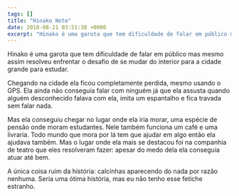 ```yaml
---
tags: []
title: "Hinako Note"
date: 2018-08-21 03:51:38 +0000
excerpt: "Hinako é uma garota que tem dificuldade de falar em público mas mesmo assim resolveu enfrentar o desafio de se mudar do interior para a..."
---
```


Hinako é uma garota que tem dificuldade de falar em público mas mesmo assim resolveu enfrentar o desafio de se mudar do interior para a cidade grande para estudar.

Chegando na cidade ela ficou completamente perdida, mesmo usando o GPS. Ela ainda não conseguia falar com ninguém já que ela assusta quando alguém desconhecido falava com ela, imita um espantalho e fica travada sem falar nada.

Mas ela conseguiu chegar no lugar onde ela iria morar, uma espécie de pensão onde moram estudantes. Nele também funciona um café e uma livraria. Todo mundo que mora por lá tem que ajudar em algo então ela ajudava também. Mas o lugar onde ela mais se destacou foi na companhia de teatro que eles resolveram fazer: apesar do medo dela ela conseguia atuar até bem.

A única coisa ruim da história: calcinhas aparecendo do nada por razão nenhuma. Seria uma ótima história, mas eu não tenho esse fetiche estranho.